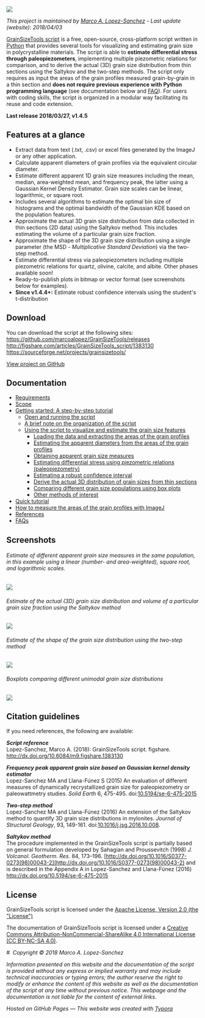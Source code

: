 ![](https://raw.githubusercontent.com/marcoalopez/GrainSizeTools/master/FIGURES/new_header.png)

*This project is maintained by [Marco A. Lopez-Sanchez](https://marcoalopez.github.io/) - Last update (website): 2018/04/03*  

[GrainSizeTools script](http://marcoalopez.github.io/GrainSizeTools/) is a free, open-source, cross-platform script written in [Python](https://www.python.org/) that provides several tools for visualizing and estimating grain size in polycrystalline materials. The script is able to **estimate differential stress through paleopiezometers**, implementing multiple piezometric relations for comparison, and to derive the actual (3D) grain size distribution from thin sections using the Saltykov and the two-step methods. The script only requires as input the areas of the grain profiles measured grain-by-grain in a thin section and **does not require previous experience with Python programming language** (see documentation below and [FAQ](https://github.com/marcoalopez/GrainSizeTools/blob/master/DOCS/FAQ.md)). For users with coding skills, the script is organized in a modular way facilitating its reuse and code extension.

**Last release 2018/03/27, v1.4.5**   


## Features at a glance

- Extract data from text (.txt, .csv) or excel files generated by the ImageJ or any other application.
- Calculate apparent diameters of grain profiles via the equivalent circular diameter.
- Estimate different apparent 1D grain size measures including the mean, median, area-weighted mean, and frequency peak, the latter using a Gaussian Kernel Density Estimator. Grain size scales can be linear, logarithmic, or square root.
- Includes several algorithms to estimate the optimal bin size of histograms and the optimal bandwidth of the Gaussian KDE based on the population features.
- Approximate the actual 3D grain size distribution from data collected in thin sections (2D data) using the Saltykov method. This includes estimating the volume of a particular grain size fraction.
- Approximate the shape of the 3D grain size distribution using a single parameter (the MSD - *Multiplicative Standard Deviation*) via the two-step method.
- Estimate differential stress via paleopiezometers including multiple piezometric relations for quartz, olivine, calcite, and albite. Other phases available soon!
- Ready-to-publish plots in bitmap or vector format (see screenshots below for examples).
- **Since v1.4.4+:** Estimate robust confidence intervals using the student's t-distribution

## Download

You can download the script at the following sites:  
https://github.com/marcoalopez/GrainSizeTools/releases  
http://figshare.com/articles/GrainSizeTools_script/1383130  
https://sourceforge.net/projects/grainsizetools/

[View project on GitHub](https://github.com/marcoalopez/GrainSizeTools)

## Documentation

* [Requirements](https://github.com/marcoalopez/GrainSizeTools/blob/master/DOCS/Requirements.md)
* [Scope](https://github.com/marcoalopez/GrainSizeTools/blob/master/DOCS/Scope.md)
* [Getting started: A step-by-step tutorial](https://github.com/marcoalopez/GrainSizeTools/blob/master/DOCS/brief_tutorial.md)
    * [Open and running the script](https://github.com/marcoalopez/GrainSizeTools/blob/master/DOCS/brief_tutorial.md#open-and-running-the-script)
    * [A brief note on the organization of the script](https://github.com/marcoalopez/GrainSizeTools/blob/master/DOCS/brief_tutorial.md#a-brief-note-on-the-organization-of-the-script)
    * [Using the script to visualize and estimate the grain size features](https://github.com/marcoalopez/GrainSizeTools/blob/master/DOCS/brief_tutorial.md#using-the-script-to-visualize-and-estimate-the-grain-size-features)
      * [Loading the data and extracting the areas of the grain profiles](https://github.com/marcoalopez/GrainSizeTools/blob/master/DOCS/brief_tutorial.md#loading-the-data-and-extracting-the-areas-of-the-grain-profiles)
      * [Estimating the apparent diameters from the areas of the grain profiles](https://github.com/marcoalopez/GrainSizeTools/blob/master/DOCS/brief_tutorial.md#estimating-the-apparent-diameters-from-the-areas-of-the-grain-profiles)
      * [Obtaining apparent grain size measures](https://github.com/marcoalopez/GrainSizeTools/blob/master/DOCS/brief_tutorial.md#obtaining-apparent-grain-size-measures)
      * [Estimating differential stress using piezometric relations (paleopiezometry)](https://github.com/marcoalopez/GrainSizeTools/blob/master/DOCS/brief_tutorial.md#estimating-differential-stress-using-piezometric-relations-paleopiezometry)
      * [Estimating a robust confidence interval](https://github.com/marcoalopez/GrainSizeTools/blob/master/DOCS/brief_tutorial.md#estimating-a-robust-confidence-interval)
      * [Derive the actual 3D distribution of grain sizes from thin sections](https://github.com/marcoalopez/GrainSizeTools/blob/master/DOCS/brief_tutorial.md#derive-the-actual-3d-distribution-of-grain-sizes-from-thin-sections)
      * [Comparing different grain size populations using box plots](https://github.com/marcoalopez/GrainSizeTools/blob/master/DOCS/brief_tutorial.md#comparing-different-grain-size-populations-using-box-plots)
      * [Other methods of interest](https://github.com/marcoalopez/GrainSizeTools/blob/master/DOCS/brief_tutorial.md#general-methods-of-interest)
* [Quick tutorial](https://github.com/marcoalopez/GrainSizeTools/blob/master/DOCS/quick_tutorial.md)
* [How to measure the areas of the grain profiles with ImageJ](https://github.com/marcoalopez/GrainSizeTools/blob/master/DOCS/imageJ_tutorial.md)
* [References](https://github.com/marcoalopez/GrainSizeTools/blob/master/DOCS/references.md)
* [FAQs](https://github.com/marcoalopez/GrainSizeTools/blob/master/DOCS/FAQ.md)

## Screenshots


###### Estimate of different apparent grain size measures in the same population, in this example using a linear (number- and area-weighted), square root, and logarithmic scales.

![](https://raw.githubusercontent.com/marcoalopez/GrainSizeTools/master/FIGURES/apparent_GS.png)  


###### Estimate of the actual (3D) grain size distribution and volume of a particular grain size fraction using the Saltykov method  

![](https://github.com/marcoalopez/GrainSizeTools/blob/master/FIGURES/figure_2.png?raw=true)  


###### Estimate of the shape of the grain size distribution using the two-step method

![](https://github.com/marcoalopez/GrainSizeTools/blob/master/FIGURES/2step.png?raw=true)  


###### Boxplots comparing different unimodal grain size distributions

![](https://raw.githubusercontent.com/marcoalopez/GrainSizeTools/master/FIGURES/readme05.png)  


## Citation guidelines

If you need references, the following are available:

***Script reference***   
Lopez-Sanchez, Marco A. (2018): GrainSizeTools script. figshare. http://dx.doi.org/10.6084/m9.figshare.1383130

***Frequency peak apparent grain size based on Gaussian kernel density estimator***  
Lopez-Sanchez MA and Llana-Fúnez S (2015) An evaluation of different measures of dynamically recrystallized grain size for paleopiezometry or paleowattmetry studies. *Solid Earth* 6, 475-495. doi:[10.5194/se-6-475-2015](http://dx.doi.org/10.5194/se-6-475-2015)

***Two-step method***  
Lopez-Sanchez MA and Llana-Fúnez (2016) An extension of the Saltykov method to quantify 3D grain size distributions in mylonites. *Journal of Structural Geology*, 93, 149-161. doi:[10.1016/j.jsg.2016.10.008](http://dx.doi.org/10.1016/j.jsg.2016.10.008).

***Saltykov method***  
The procedure implemented in the GrainSizeTools script is partially based on general formulation developed by Sahagian and Proussevitch (1998) *J. Volcanol. Geotherm. Res.* 84, 173–196. [http://dx.doi.org/10.1016/S0377-0273(98)00043-2](http://dx.doi.org/10.1016/S0377-0273(98)00043-2) and is described in the Appendix A in Lopez-Sanchez and Llana-Fúnez (2016) http://dx.doi.org/10.5194/se-6-475-2015

## License

GrainSizeTools script is licensed under the [Apache License, Version 2.0 (the "License")](http://www.apache.org/licenses/LICENSE-2.0)

The documentation of GrainSizeTools script is licensed under a [Creative Commons Attribution-NonCommercial-ShareAlike 4.0 International License (CC BY-NC-SA 4.0)](https://creativecommons.org/licenses/by-nc-sa/4.0/).  

# 
*Copyright © 2018 Marco A. Lopez-Sanchez*  

*Information presented on this website and the documentation of the script is provided without any express or implied warranty and may include technical inaccuracies or typing errors; the author reserve the right to modify or enhance the content of this website as well as the documentation of the script at any time without previous notice. This webpage and the documentation is not liable for the content of external links.*  

*Hosted on GitHub Pages — This website was created with [Typora](https://typora.io/)*  